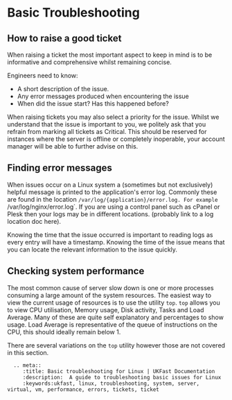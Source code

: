 # Basic Troubleshooting

## How to raise a good ticket

When raising a ticket the most important aspect to keep in mind is to be informative and comprehensive whilst remaining concise.

Engineers need to know:
* A short description of the issue.
* Any error messages produced when encountering the issue
* When did the issue start? Has this happened before?

When raising tickets you may also select a priority for the issue. Whilst we understand that the issue is important to you, we politely ask that you refrain from marking
all tickets as Critical. This should be reserved for instances where the server is offline or completely inoperable, your account manager will be able to further advise
on this.


## Finding error messages

When issues occur on a Linux system a (sometimes but not exclusively) helpful message is printed to the application's error log. Commonly these are found in the location
`/var/log/{application}/error.log. For example `/var/log/nginx/error.log`. If you are using a control panel such as cPanel or Plesk then your logs may be in different
locations. (probably link to a log location doc here).

Knowing the time that the issue occurred is important to reading logs as every entry will have a timestamp. Knowing the time of the issue means that you can locate the
relevant information to the issue quickly.

## Checking system performance

The most common cause of server slow down is one or more processes consuming a large amount of the system resources. The easiest way to view the current usage of resources
is to use the utility `top`. `top` allows you to view CPU utilisation, Memory usage, Disk activity, Tasks and Load Average. Many of these are quite self explanatory and
percentages to show usage. Load Average is representative of the queue of instructions on the CPU, this should ideally remain below 1.

There are several variations on the `top` utility however those are not covered in this section.

```eval_rst
  .. meta::
     :title: Basic troubleshooting for Linux | UKFast Documentation
     :description:  A guide to troubleshooting basic issues for Linux
     :keywords:ukfast, linux, troubleshooting, system, server, virtual, vm, performance, errors, tickets, ticket
```

